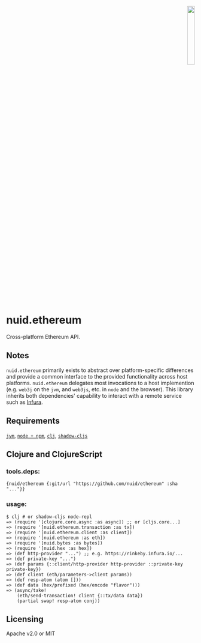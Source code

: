 <p align="right"><a href="https://nuid.io"><img src="https://nuid.io/svg/logo.svg" width="20%"></a></p>

# nuid.ethereum

Cross-platform Ethereum API.

## Notes

`nuid.ethereum` primarily exists to abstract over platform-specific differences and provide a common interface to the provided functionality across host platforms. `nuid.ethereum` delegates most invocations to a host implemention (e.g. `web3j` on the `jvm`, and `web3js`, etc. in `node` and the browser). This library inherits both dependencies' capability to interact with a remote service such as [Infura](https://infura.io/).

## Requirements

[`jvm`](https://www.java.com/en/download/), [`node + npm`](https://nodejs.org/en/download/), [`clj`](https://clojure.org/guides/getting_started), [`shadow-cljs`](https://shadow-cljs.github.io/docs/UsersGuide.html#_installation)

## Clojure and ClojureScript

### tools.deps:

`{nuid/ethereum {:git/url "https://github.com/nuid/ethereum" :sha "..."}}`

### usage:

```
$ clj # or shadow-cljs node-repl
=> (require '[clojure.core.async :as async]) ;; or [cljs.core...]
=> (require '[nuid.ethereum.transaction :as tx])
=> (require '[nuid.ethereum.client :as client])
=> (require '[nuid.ethereum :as eth])
=> (require '[nuid.bytes :as bytes])
=> (require '[nuid.hex :as hex])
=> (def http-provider "...") ;; e.g. https://rinkeby.infura.io/...
=> (def private-key "...")
=> (def params {::client/http-provider http-provider ::private-key private-key})
=> (def client (eth/parameters->client params))
=> (def resp-atom (atom []))
=> (def data (hex/prefixed (hex/encode "flavor")))
=> (async/take!
    (eth/send-transaction! client {::tx/data data})
    (partial swap! resp-atom conj))
```

## Licensing

Apache v2.0 or MIT
